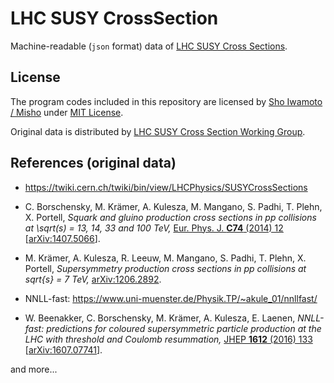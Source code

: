 LHC SUSY CrossSection
=====================

Machine-readable (`json` format) data of [LHC SUSY Cross Sections](https://twiki.cern.ch/twiki/bin/view/LHCPhysics/SUSYCrossSections).

License
-------

The program codes included in this repository are licensed by [Sho Iwamoto / Misho](https://www.misho-web.com) under [MIT License](https://github.com/misho104/LHC_SUSY_crosssection/blob/master/LICENSE).

Original data is distributed by [LHC SUSY Cross Section Working Group](https://twiki.cern.ch/twiki/bin/view/LHCPhysics/SUSYCrossSections).

References (original data)
--------------------------

* https://twiki.cern.ch/twiki/bin/view/LHCPhysics/SUSYCrossSections

* C. Borschensky, M. Krämer, A. Kulesza, M. Mangano, S. Padhi, T. Plehn, X. Portell,
  *Squark and gluino production cross sections in pp collisions at \sqrt(s) = 13, 14, 33 and 100 TeV,*
  [Eur. Phys. J. **C74** (2014) 12](https://doi.org/10.1140/epjc/s10052-014-3174-y)
  [[arXiv:1407.5066](http://arxiv.org/abs/1407.5066)].

* M. Krämer, A. Kulesza, R. Leeuw, M. Mangano, S. Padhi, T. Plehn, X. Portell,
  *Supersymmetry production cross sections in pp collisions at sqrt{s} = 7 TeV,*
  [arXiv:1206.2892](https://arxiv.org/abs/1206.2892).

* NNLL-fast: https://www.uni-muenster.de/Physik.TP/~akule_01/nnllfast/

* W. Beenakker, C. Borschensky, M. Krämer, A. Kulesza, E. Laenen,
  *NNLL-fast: predictions for coloured supersymmetric particle production at the LHC with threshold and Coulomb resummation,*
  [JHEP **1612** (2016) 133](https://doi.org/10.1007/JHEP12(2016)133)
  [[arXiv:1607.07741](https://arxiv.org/abs/1607.07741)].

and more...